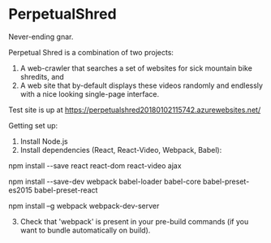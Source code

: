 # PerpetualShred
Never-ending gnar.

Perpetual Shred is a combination of two projects:

1. A web-crawler that searches a set of websites for sick mountain bike shredits, and
2. A web site that by-default displays these videos randomly and endlessly with a nice looking single-page interface.

Test site is up at https://perpetualshred20180102115742.azurewebsites.net/

Getting set up:

1. Install Node.js
2. Install dependencies (React, React-Video, Webpack, Babel):
 
  npm install --save react react-dom react-video ajax
  
  npm install --save-dev webpack babel-loader babel-core babel-preset-es2015 babel-preset-react
  
  npm install  –g webpack webpack-dev-server

3. Check that 'webpack' is present in your pre-build commands (if you want to bundle automatically on build).
